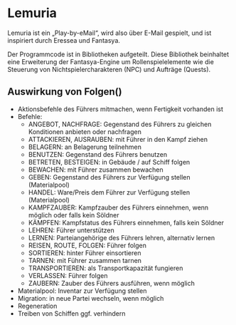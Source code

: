 # Lemuria

Lemuria ist ein „Play-by-eMail“, wird also über E-Mail gespielt, und ist
inspiriert durch Eressea und Fantasya.

Der Programmcode ist in Bibliotheken aufgeteilt. Diese Bibliothek beinhaltet
eine Erweiterung der Fantasya-Engine um Rollenspielelemente wie die Steuerung
von Nichtspielercharakteren (NPC) und Aufträge (Quests).

## Auswirkung von Folgen()

- Aktionsbefehle des Führers mitmachen, wenn Fertigkeit vorhanden ist
- Befehle:
  - ANGEBOT, NACHFRAGE: Gegenstand des Führers zu gleichen Konditionen anbieten
    oder nachfragen
  - ATTACKIEREN, AUSRAUBEN: mit Führer in den Kampf ziehen
  - BELAGERN: an Belagerung teilnehmen
  - BENUTZEN: Gegenstand des Führers benutzen
  - BETRETEN, BESTEIGEN: in Gebäude / auf Schiff folgen
  - BEWACHEN: mit Führer zusammen bewachen
  - GEBEN: Gegenstand des Führers zur Verfügung stellen (Materialpool)
  - HANDEL: Ware/Preis dem Führer zur Verfügung stellen (Materialpool)
  - KAMPFZAUBER: Kampfzauber des Führers einnehmen, wenn möglich oder falls kein
    Söldner
  - KÄMPFEN: Kampfstatus des Führers einnehmen, falls kein Söldner
  - LEHREN: Führer unterstützen
  - LERNEN: Parteiangehörige des Führers lehren, alternativ lernen
  - REISEN, ROUTE, FOLGEN: Führer folgen
  - SORTIEREN: hinter Führer einsortieren
  - TARNEN: mit Führer zusammen tarnen
  - TRANSPORTIEREN: als Transportkapazität fungieren
  - VERLASSEN: Führer folgen
  - ZAUBERN: Zauber des Führers ausführen, wenn möglich
- Materialpool: Inventar zur Verfügung stellen
- Migration: in neue Partei wechseln, wenn möglich
- Regeneration
- Treiben von Schiffen ggf. verhindern
